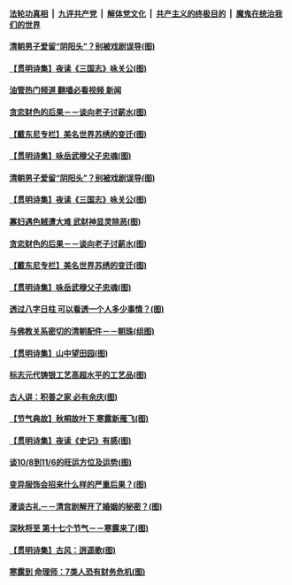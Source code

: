####  [法轮功真相](../../../../basic/blob/master/README.md?t=10111501) &nbsp;|&nbsp; [九评共产党](../../../../9ping.md/blob/master/README.md?t=10111501) &nbsp;|&nbsp; [解体党文化](../../../../jtdwh.md/blob/master/README.md?t=10111501)  &nbsp;|&nbsp; [共产主义的终极目的](../../../../gczydzjmd.md/blob/master/README.md?t=10111501) &nbsp;|&nbsp; [魔鬼在统治我们的世界](../../../../mgztzwmdsj.md/blob/master/README.md?t=10111501) 

#### [清朝男子爱留“阴阳头”？别被戏剧误导(图)](../pages/p7/1018537.md?t=10111501) 

#### [【贯明诗集】夜读《三国志》咏关公(图)](../pages/p7/1018448.md?t=10111501) 

#### [油管热门频道 翻墙必看视频 新闻](http://209.250.226.216:81/youtube.html?10111501)

#### [贪恋财色的后果－－谈向老子讨薪水(图)](../pages/p7/1018527.md?t=10111501) 

#### [【戴东尼专栏】美名世界苏绣的变迁(图)](../pages/p7/1012796.md?t=10111501) 

#### [【贯明诗集】咏岳武穆父子忠魂(图)](../pages/p7/1018447.md?t=10111501) 


#### [清朝男子爱留“阴阳头”？别被戏剧误导(图)](../pages/p7/1018537.md?t=10111501) 

#### [【贯明诗集】夜读《三国志》咏关公(图)](../pages/p7/1018448.md?t=10111501) 

#### [寡妇遇色贼遭大难 武财神显灵除恶(图)](../pages/p7/1018665.md?t=10111501) 

#### [贪恋财色的后果－－谈向老子讨薪水(图)](../pages/p7/1018527.md?t=10111501) 

#### [【戴东尼专栏】美名世界苏绣的变迁(图)](../pages/p7/1012796.md?t=10111501) 

#### [【贯明诗集】咏岳武穆父子忠魂(图)](../pages/p7/1018447.md?t=10111501) 


#### [透过八字日柱 可以看透一个人多少事情？(图)](../pages/p7/1018057.md?t=10111501) 

#### [与佛教关系密切的清朝配件－－朝珠(组图)](../pages/p7/1016728.md?t=10111501) 

#### [【贯明诗集】山中望田园(图)](../pages/p7/1018558.md?t=10111501) 

#### [标志元代铸银工艺高超水平的工艺品(图)](../pages/p7/1018178.md?t=10111501) 

#### [古人讲：积善之家 必有余庆(图)](../pages/p7/1018214.md?t=10111501) 

#### [【节气典故】秋桐故叶下 寒露新雁飞(图)](../pages/p7/1017794.md?t=10111501) 

#### [【贯明诗集】夜读《史记》有感(图)](../pages/p7/1018556.md?t=10111501) 

#### [谈10/8到11/6的旺运方位及运势(图)](../pages/p7/1018435.md?t=10111501) 

#### [变异服饰会招来什么样的严重后果？(图)](../pages/p7/985791.md?t=10111501) 

#### [漫谈古礼－－清宫剧解开了婚姻的秘密？(图)](../pages/p7/1018302.md?t=10111501) 

#### [深秋将至 第十七个节气－－寒露来了(图)](../pages/p7/1018286.md?t=10111501) 

#### [【贯明诗集】古风：逍遥歌(图)](../pages/p7/1018280.md?t=10111501) 

#### [寒露到 命理师：7类人恐有财务危机(图)](../pages/p7/1018360.md?t=10111501) 

<img src='http://gfw-breaker.win/goodnews/indexes/p7.md' width='0px' height='0px'/>

